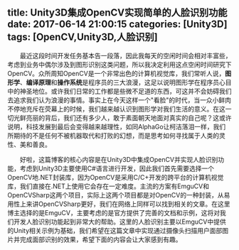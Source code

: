 title: Unity3D集成OpenCV实现简单的人脸识别功能
date: 2017-06-14 21:00:15
categories: [Unity3D]
tags: [OpenCV,Unity3D,人脸识别]
---

&emsp;&emsp;最近这段时间开发任务基本告一段落，因此我每天的空闲时间会相对丰富些，考虑到业务中偶尔涉及到图形识别这类问题，所以我决定利用这点空闲时间研究下OpenCV。众所周知OpenCV是一个非常出色的计算机视觉库，我们常听人说，**图形学**、**编译原理**和**操作系统**是程序员的三大浪漫，这足以说明图形学在程序员心目中的神圣地位。或许我们日常的工作都是些微不足道的东西，可这并不会妨碍我们去追求我们认为浪漫的事情。事实上在今天这样一个"看脸"的时代，当一众小鲜肉不停地充斥在荧幕上的时候，我们越来越认识到图形学对我们生活的意义。在这一切光鲜亮丽的背后，我们还有多少人，敢于素面朝天地面对真实的自己呢？这或许说明，科技发展到最后会变得越来越理性，如同AlphaGo让柯洁落泪一样，我们所期待的不是任何不被机器取代和打败的幻想，而是思考如何寻找属于人类的灵性、美和善良。

&emsp;&emsp;好啦，这篇博客的核心内容是在Unity3D中集成OpenCV并实现人脸识别功能，考虑到Unity3D主要使用C#语言进行开发，因此我们首先需要选择一个OpenCV地.NET封装库，因为OpenCV是采用C/C+开发的跨平台的计算机视觉库，我们直接在.NET上使用它会存在一定难度。主流的方案有EmguCV和OpenCVSharp这两个项目，实际上这两个项目都是对OpenCV的一种封装，从易用性上来讲OpenCVSharp更好，我们在网络上同样可以找到相关的文章。在这里博主选择的是EmguCV，主要考虑的是官方提供了完善的文档和示例，这将对我们开发人脸识别功能起到非常大的帮助。这里的人脸识别主要以EmguCV中提供的Unity相关示例为基础，我们希望在这篇文章中实现通过摄像头扫描用户面部图片并完成面部识别的效果，希望下面的内容会让大家感到有趣。